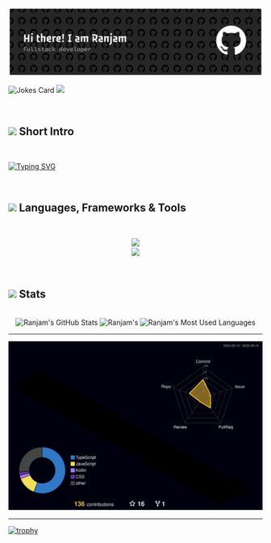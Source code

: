 <img src="./github-header-banner.png" />

![Jokes Card](https://readme-jokes.vercel.app/api) ![](http://github-profile-summary-cards.vercel.app/api/cards/profile-details?username=ryanzam&theme=algolia)

<br>

## <img src="https://media4.giphy.com/media/v1.Y2lkPTc5MGI3NjExcnkya3Q0YW44MmYwZ29qbnhwZDZiNGhjaXdibzQybjBhNHoybm9zbyZlcD12MV9pbnRlcm5hbF9naWZfYnlfaWQmY3Q9cw/asCRsWMrcEdD7cvt2W/giphy.gif" width="25" /> Short Intro

<br>

[![Typing SVG](https://readme-typing-svg.demolab.com?font=Fira+Code&weight=500&size=16&duration=2000&pause=500&color=9F9F9F&multiline=true&width=1000&height=100&lines=%F0%9F%8C%B1+I'm+Ranjam+%F0%9F%91%8B+;%F0%9F%A7%A0+Experienced+Developer+with+a+strong+interest+in+building+scalable%2C+robust+and+efficient+applications.+With+over+5+years+of+experience+in+the+tech+industry%2C+I+thrive+on+solving+complex+problems+and+building+innovative+solutions.+;+%F0%9F%93%AB+How+to+reach+me+-%3E+aly.ranzam%40gmail.com)](https://git.io/typing-svg)

<br>

## <img src="https://media2.giphy.com/media/QssGEmpkyEOhBCb7e1/giphy.gif?cid=ecf05e47a0n3gi1bfqntqmob8g9aid1oyj2wr3ds3mg700bl&amp;rid=giphy.gif" width="25">  Languages, Frameworks & Tools

<br>

<p align="center">
  <img src="https://skillicons.dev/icons?i=html,css,tailwind,js,ts,react,nodejs,vite" /> <br />
  <img src="https://skillicons.dev/icons?i=nextjs,mongodb,postgres,prisma,cs,dotnet,azure,vercel,git,postman" />
</p>
<!---
ryanzam/ryanzam is a ✨ special ✨ repository because its `README.md` (this file) appears on your GitHub profile.
You can click the Preview link to take a look at your changes.
--->
<br>

## <span><img src="https://media.giphy.com/media/iY8CRBdQXODJSCERIr/giphy.gif" width="35" /> <span>Stats</span></span>

<br>

<div align=center>
  <img width=390 src="https://github-readme-stats.vercel.app/api?username=ryanzam&theme=transparent&count_private=true&show_icons=true&rank_icon=github&locale=en" alt="Ranjam's GitHub Stats" />
  <img width=390 src="https://github-readme-streak-stats.herokuapp.com/?user=ryanzam&theme=transparent&count_private=true&border_radius=10&locale=en" alt="Ranjam's" />
  <img width=325 src="https://github-readme-stats.vercel.app/api/top-langs?username=ryanzam&theme=transparent&layout=donut&hide=css&langs_count=8&border_radius=10&show_icons=true&locale=en" alt="Ranjam's Most Used Languages" />
</div>

<hr>

![](./profile-3d-contrib/profile-night-rainbow.svg)

<hr />

[![trophy](https://github-profile-trophy.vercel.app/?username=ryanzam&theme=monokai&title=MultiLanguage,Repositories,Stars,Experience,PullRequest,Issues,Commits)](https://github.com/ryanzam/github-profile-trophy)
